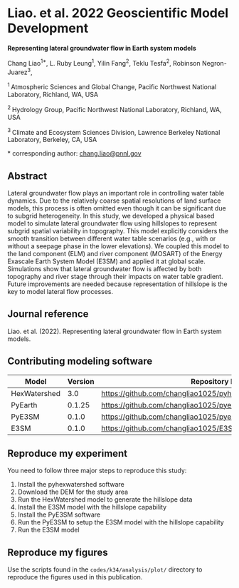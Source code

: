 
# Liao. et al. 2022 Geoscientific Model Development

**Representing lateral groundwater flow in Earth system models**

Chang Liao<sup>1\*</sup>,
L. Ruby Leung<sup>1</sup>,
Yilin Fang<sup>2</sup>,
Teklu Tesfa<sup>2</sup>,
Robinson Negron-Juarez<sup>3</sup>,

<sup>1 </sup> Atmospheric Sciences and Global Change, Pacific Northwest National Laboratory, Richland, WA, USA

<sup>2 </sup> Hydrology Group, Pacific Northwest National Laboratory, Richland, WA, USA

<sup>3 </sup> Climate and Ecosystem Sciences Division, Lawrence Berkeley National Laboratory, Berkeley, CA, USA

\* corresponding author:  chang.liao@pnnl.gov

## Abstract

Lateral groundwater flow plays an important role in controlling water table dynamics. Due to the relatively coarse spatial resolutions of land surface models, this process is often omitted even though it can be significant due to subgrid heterogeneity. In this study, we developed a physical based model to simulate lateral groundwater flow using hillslopes to represent subgrid spatial variability in topography. This model explicitly considers the smooth transition between different water table scenarios (e.g., with or without a seepage phase in the lower elevations). We coupled this model to the land component (ELM) and river component (MOSART) of the Energy Exascale Earth System Model (E3SM) and applied it at global scale. Simulations show that lateral groundwater flow is affected by both topography and river stage through their impacts on water table gradient. Future improvements are needed because representation of hillslope is the key to model lateral flow processes.

## Journal reference
Liao. et al. (2022). Representing lateral groundwater flow in Earth system models.

## Contributing modeling software

| Model | Version | Repository Link | DOI |
|-------|---------|-----------------|-----|
| HexWatershed | 3.0 | https://github.com/changliao1025/pyhexwatershed | doi.org/10.5281/zenodo.6425881 |
| PyEarth | 0.1.25 | https://github.com/changliao1025/pyearth | doi.org/10.5281/zenodo.6368652 |
| PyE3SM | 0.1.0 | https://github.com/changliao1025/pye3sm | doi.org/10.5281/zenodo.7591982 |
| E3SM | 0.1.0 | https://github.com/changliao1025/E3SM/tree/changliao/elm/hillslope |  |

## Reproduce my experiment

You need to follow three major steps to reproduce this study:

1. Install the pyhexwatershed software
2. Download the DEM for the study area
3. Run the HexWatershed model to generate the hillslope data
4. Install the E3SM model with the hillslope capability
5. Install the PyE3SM software
6. Run the PyE3SM to setup the E3SM model with the hillslope capability
7. Run the E3SM model

## Reproduce my figures

Use the scripts found in the `codes/k34/analysis/plot/` directory to reproduce the figures used in this publication.


